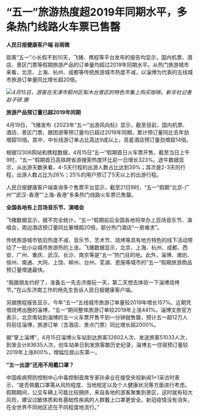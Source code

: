 # “五一”旅游热度超2019年同期水平，多条热门线路火车票已售罄

**人民日报健康客户端 谷雨微**

距离“五一”小长假不到10天，飞猪、携程等平台发布的报告均显示，国内机票、酒店、景区门票等假期旅游产品的订单量均超过2019年同期水平。从热门旅游城市来看，北京、上海、杭州、成都等传统旅游城市热度不减，以淄博为代表的五线城市旅游订单量同比增长超20倍。

![](https://inews.gtimg.com/news_bt/ON8_b_Gg-EivTEIjHTCXd1GBjn4Ofyjbt-_8Np-zbPKIcAA/1000)_4月15日，游客在天津市蓟州区梨木台景区的特色市集上购买咖啡。新华社记者 赵子硕 摄_

**旅游产品预订量已超2019年同期**

4月19日，飞猪发布《2023年“五一”出游风向标》显示，截至目前，国内机票、酒店、景区门票、跟团游等预订量均已超过2019年同期，累计预订量同比去年劲增超10倍。其中，中长线游订单占比高达9成以上，高星酒店预订量劲增超14倍。

根据12306网站和携程数据，4月15日“五一”假期首日火车票开售，截至当日上午9时，“五一”假期首日高铁跨省游搜索热度环比前一日增长323%。途牛数据显示，从出游天数来看，4-5天行程的出游人数占比达到39%；其次是2-3天的行程，出游人数占比为26%；25%的用户预订了5天以上的出游行程。

人民日报健康客户端查询多个售票平台显示，截至21日9时，“五一”假期“北京-广州”“武汉-香港”“上海-香港”多条热门线路火车票已售罄。

**全国各地有上百场音乐节、演唱会**

飞猪数据显示，据不完全统计，“五一”假期前后全国各地将举办上百场音乐节、演唱会，周边酒店预订量同比暴增超20倍，部分热门酒店“一房难求”。

传统旅游城市依旧热度不减，音乐节、艺术节、烧烤等具有地方特色的线下活动带动了一批小众城市旅游热的上涨。飞猪数据显示，北京、上海、杭州、成都、西安、广州、重庆、武汉、长沙、南京等是“五一”热门目的地。此外，淄博、潍坊、徐州、南通、大同、上饶、柳州、台州、芜湖、恩施等城市的“五一”假期旅游商品预订量增速最快。

“我跟朋友约好了，准备五一先去济南玩一天，第二天想去体验一下淄博烧烤节。”在山东济南工作的杨先生告诉人民日报健康客户端。

另据携程报告显示，今年“五一”五线城市旅游订单量较2019年增长157%。近期凭借烧烤出圈的淄博，“五一”期间整体旅游订单较2019年上涨441%。淄博文旅官方表示，北京南站到淄博的五一火车票开售不到一分钟就售罄，预计五一超12万人将前往淄博，旅游订单（含酒店、景点门票）同比增长超2000%。

据“掌上淄博”，4月15日淄博火车站到达旅客32602人次、发送旅客51033人次，到发合计83635人次，创车站单日到发旅客数历史纪录，淄博五一住宿预订量较2019年上涨800%，增幅位居山东第一。

**“五一出游”还用不用戴口罩？**

中国疾病预防控制中心中毒控制首席专家孙承业在接受央视新闻1+1采访时表示，“是否佩戴口罩需从风险程度、当地规定以及个人健康状况等方面进行考虑。假期期间，公交车辆上可能比较拥挤，来自各地的游客聚集到景区，这时就有较大风险，建议过敏体质和有基础性疾病的人群戴上口罩更安全。新冠疫情没有消失，在全世界不同地区还在不同程度地流行。”

